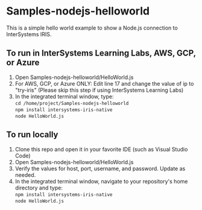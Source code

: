 # Samples-nodejs-helloworld
This is a simple hello world example to show a Node.js connection to InterSystems IRIS. 

## To run in InterSystems Learning Labs, AWS, GCP, or Azure
1. Open Samples-nodejs-helloworld/HelloWorld.js
2. For AWS, GCP, or Azure ONLY: Edit line 17 and change the value of ip to "try-iris" (Please skip this step if using InterSystems Learning Labs)   
3. In the integrated terminal window, type:  
	`cd /home/project/Samples-nodejs-helloworld`  
	`npm install intersystems-iris-native`  
	`node HelloWorld.js`  
	
## To run locally
1. Clone this repo and open it in your favorite IDE (such as Visual Studio Code)
2. Open Samples-nodejs-helloworld/HelloWorld.js 
3. Verify the values for host, port, username, and password. Update as needed.
4. In the integrated terminal window, navigate to your repository's home directory and type:  
	`npm install intersystems-iris-native`  
	`node HelloWorld.js`  
